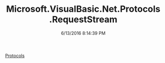 ﻿---
title: Microsoft.VisualBasic.Net.Protocols.RequestStream
date: 6/13/2016 8:14:39 PM
---

[Protocols](T-Microsoft.VisualBasic.Net.Protocols.RequestStream.Protocols.html)
